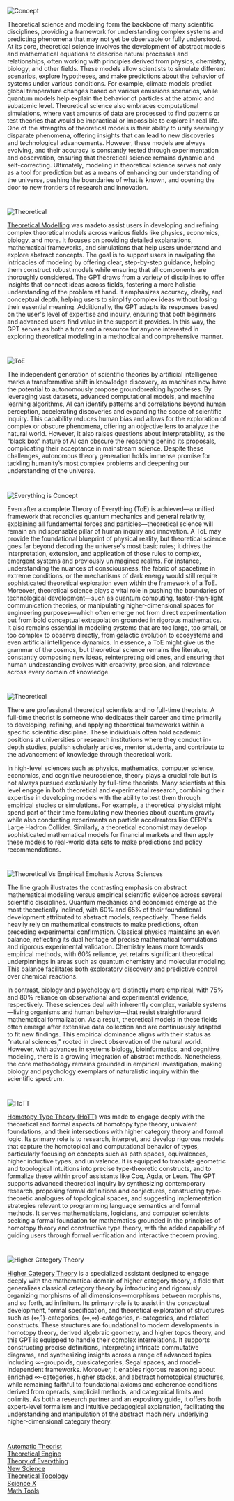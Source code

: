 ![Concept](https://github.com/user-attachments/assets/2c8c8d82-09aa-4048-9aef-9a16f321641f)

Theoretical science and modeling form the backbone of many scientific disciplines, providing a framework for understanding complex systems and predicting phenomena that may not yet be observable or fully understood. At its core, theoretical science involves the development of abstract models and mathematical equations to describe natural processes and relationships, often working with principles derived from physics, chemistry, biology, and other fields. These models allow scientists to simulate different scenarios, explore hypotheses, and make predictions about the behavior of systems under various conditions. For example, climate models predict global temperature changes based on various emissions scenarios, while quantum models help explain the behavior of particles at the atomic and subatomic level. Theoretical science also embraces computational simulations, where vast amounts of data are processed to find patterns or test theories that would be impractical or impossible to explore in real life. One of the strengths of theoretical models is their ability to unify seemingly disparate phenomena, offering insights that can lead to new discoveries and technological advancements. However, these models are always evolving, and their accuracy is constantly tested through experimentation and observation, ensuring that theoretical science remains dynamic and self-correcting. Ultimately, modeling in theoretical science serves not only as a tool for prediction but as a means of enhancing our understanding of the universe, pushing the boundaries of what is known, and opening the door to new frontiers of research and innovation.

#

![Theoretical](https://github.com/user-attachments/assets/c9ed7e6a-cf98-4c37-a11e-cce98208a4a6)

[Theoretical Modelling](https://chatgpt.com/g/g-QTnHJWSCq-theoretical-modelling) was madeto assist users in developing and refining complex theoretical models across various fields like physics, economics, biology, and more. It focuses on providing detailed explanations, mathematical frameworks, and simulations that help users understand and explore abstract concepts. The goal is to support users in navigating the intricacies of modeling by offering clear, step-by-step guidance, helping them construct robust models while ensuring that all components are thoroughly considered. The GPT draws from a variety of disciplines to offer insights that connect ideas across fields, fostering a more holistic understanding of the problem at hand. It emphasizes accuracy, clarity, and conceptual depth, helping users to simplify complex ideas without losing their essential meaning. Additionally, the GPT adapts its responses based on the user's level of expertise and inquiry, ensuring that both beginners and advanced users find value in the support it provides. In this way, the GPT serves as both a tutor and a resource for anyone interested in exploring theoretical modeling in a methodical and comprehensive manner.

#

![ToE](https://github.com/user-attachments/assets/6cd62b78-3c9d-4a9a-b120-17a4a4821fa9)

The independent generation of scientific theories by artificial intelligence marks a transformative shift in knowledge discovery, as machines now have the potential to autonomously propose groundbreaking hypotheses. By leveraging vast datasets, advanced computational models, and machine learning algorithms, AI can identify patterns and correlations beyond human perception, accelerating discoveries and expanding the scope of scientific inquiry. This capability reduces human bias and allows for the exploration of complex or obscure phenomena, offering an objective lens to analyze the natural world. However, it also raises questions about interpretability, as the "black box" nature of AI can obscure the reasoning behind its proposals, complicating their acceptance in mainstream science. Despite these challenges, autonomous theory generation holds immense promise for tackling humanity’s most complex problems and deepening our understanding of the universe.

#

![Everything is Concept](https://github.com/user-attachments/assets/8fac3c3e-a517-420d-8e63-3152b437a6ae)

Even after a complete Theory of Everything (ToE) is achieved—a unified framework that reconciles quantum mechanics and general relativity, explaining all fundamental forces and particles—theoretical science will remain an indispensable pillar of human inquiry and innovation. A ToE may provide the foundational blueprint of physical reality, but theoretical science goes far beyond decoding the universe's most basic rules; it drives the interpretation, extension, and application of those rules to complex, emergent systems and previously unimagined realms. For instance, understanding the nuances of consciousness, the fabric of spacetime in extreme conditions, or the mechanisms of dark energy would still require sophisticated theoretical exploration even within the framework of a ToE. Moreover, theoretical science plays a vital role in pushing the boundaries of technological development—such as quantum computing, faster-than-light communication theories, or manipulating higher-dimensional spaces for engineering purposes—which often emerge not from direct experimentation but from bold conceptual extrapolation grounded in rigorous mathematics. It also remains essential in modeling systems that are too large, too small, or too complex to observe directly, from galactic evolution to ecosystems and even artificial intelligence dynamics. In essence, a ToE might give us the grammar of the cosmos, but theoretical science remains the literature, constantly composing new ideas, reinterpreting old ones, and ensuring that human understanding evolves with creativity, precision, and relevance across every domain of knowledge.

#

![Theoretical](https://github.com/user-attachments/assets/319d4fa9-ed5b-49c6-bbb8-2b4f2605f026)

There are professional theoretical scientists and no full-time theorists. A full-time theorist is someone who dedicates their career and time primarily to developing, refining, and applying theoretical frameworks within a specific scientific discipline. These individuals often hold academic positions at universities or research institutions where they conduct in-depth studies, publish scholarly articles, mentor students, and contribute to the advancement of knowledge through theoretical work.

In high-level sciences such as physics, mathematics, computer science, economics, and cognitive neuroscience, theory plays a crucial role but is not always pursued exclusively by full-time theorists. Many scientists at this level engage in both theoretical and experimental research, combining their expertise in developing models with the ability to test them through empirical studies or simulations. For example, a theoretical physicist might spend part of their time formulating new theories about quantum gravity while also conducting experiments on particle accelerators like CERN's Large Hadron Collider. Similarly, a theoretical economist may develop sophisticated mathematical models for financial markets and then apply these models to real-world data sets to make predictions and policy recommendations.

#

![Theoretical Vs Empirical Emphasis Across Sciences](https://github.com/user-attachments/assets/3ba10cfd-c3a9-4ed8-a6c5-ef267fe37a5c)

The line graph illustrates the contrasting emphasis on abstract mathematical modeling versus empirical scientific evidence across several scientific disciplines. Quantum mechanics and economics emerge as the most theoretically inclined, with 60% and 65% of their foundational development attributed to abstract models, respectively. These fields heavily rely on mathematical constructs to make predictions, often preceding experimental confirmation. Classical physics maintains an even balance, reflecting its dual heritage of precise mathematical formulations and rigorous experimental validation. Chemistry leans more towards empirical methods, with 60% reliance, yet retains significant theoretical underpinnings in areas such as quantum chemistry and molecular modeling. This balance facilitates both exploratory discovery and predictive control over chemical reactions.

In contrast, biology and psychology are distinctly more empirical, with 75% and 80% reliance on observational and experimental evidence, respectively. These sciences deal with inherently complex, variable systems—living organisms and human behavior—that resist straightforward mathematical formalization. As a result, theoretical models in these fields often emerge after extensive data collection and are continuously adapted to fit new findings. This empirical dominance aligns with their status as "natural sciences," rooted in direct observation of the natural world. However, with advances in systems biology, bioinformatics, and cognitive modeling, there is a growing integration of abstract methods. Nonetheless, the core methodology remains grounded in empirical investigation, making biology and psychology exemplars of naturalistic inquiry within the scientific spectrum.

#

![HoTT](https://github.com/user-attachments/assets/6e8afd87-b84f-43a3-95c0-27c49a33a18b)

[Homotopy Type Theory (HoTT)](https://chatgpt.com/g/g-6834d2479778819195f5c812e92821cd-homotopy-type-theory-hott) was made to  engage deeply with the theoretical and formal aspects of homotopy type theory, univalent foundations, and their intersections with higher category theory and formal logic. Its primary role is to research, interpret, and develop rigorous models that capture the homotopical and computational behavior of types, particularly focusing on concepts such as path spaces, equivalences, higher inductive types, and univalence. It is equipped to translate geometric and topological intuitions into precise type-theoretic constructs, and to formalize these within proof assistants like Coq, Agda, or Lean. The GPT supports advanced theoretical inquiry by synthesizing contemporary research, proposing formal definitions and conjectures, constructing type-theoretic analogues of topological spaces, and suggesting implementation strategies relevant to programming language semantics and formal methods. It serves mathematicians, logicians, and computer scientists seeking a formal foundation for mathematics grounded in the principles of homotopy theory and constructive type theory, with the added capability of guiding users through formal verification and interactive theorem proving.

#

![Higher Category Theory](https://github.com/user-attachments/assets/50f2a11e-ca0d-4681-a5ce-f4aed6ae4c5c)

[Higher Category Theory](https://chatgpt.com/g/g-6834d55e49e08191b1a14a83c87e8c5f-higher-category-theory) is a specialized assistant designed to engage deeply with the mathematical domain of higher category theory, a field that generalizes classical category theory by introducing and rigorously organizing morphisms of all dimensions—morphisms between morphisms, and so forth, ad infinitum. Its primary role is to assist in the conceptual development, formal specification, and theoretical exploration of structures such as (∞,1)-categories, (∞,∞)-categories, n-categories, and related constructs. These structures are foundational to modern developments in homotopy theory, derived algebraic geometry, and higher topos theory, and this GPT is equipped to handle their complex interrelations. It supports constructing precise definitions, interpreting intricate commutative diagrams, and synthesizing insights across a range of advanced topics including ∞-groupoids, quasicategories, Segal spaces, and model-independent frameworks. Moreover, it enables rigorous reasoning about enriched ∞-categories, higher stacks, and abstract homotopical structures, while remaining faithful to foundational axioms and coherence conditions derived from operads, simplicial methods, and categorical limits and colimits. As both a research partner and an expository guide, it offers both expert-level formalism and intuitive pedagogical explanation, facilitating the understanding and manipulation of the abstract machinery underlying higher-dimensional category theory.

#

[Automatic Theorist](https://chatgpt.com/g/g-67fe7986a08c8191b6e47a94b6bbb3d0-automatic-theorist)
<br>
[Theoretical Engine](https://github.com/sourceduty/Theoretical_Engine)
<br>
[Theory of Everything](https://github.com/sourceduty/Theory_of_Everything)
<br>
[New Science](https://github.com/sourceduty/New_Science)
<br>
[Theoretical Topology](https://chatgpt.com/g/g-68344eacc9a48191ab1e16edfbff084b-theoretical-topology)
<br>
[Science X](https://github.com/sourceduty/Science_X)
<br>
[Math Tools](https://github.com/sourceduty/Math_Tools)
